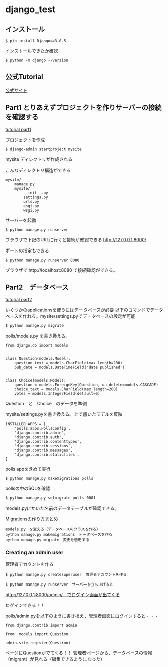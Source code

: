 # django_test

## インストール
```
$ pip install Django==3.0.5
```
インストールできたか確認
```
$ python -m django --version
```

## 公式Tutorial

[公式サイト](https://docs.djangoproject.com/en/3.0/)

## Part1 とりあえずプロジェクトを作りサーバーの接続を確認する
[tutorial part1](https://docs.djangoproject.com/en/3.0/intro/tutorial01/)

プロジェクトを作成
```
$ django-admin startproject mysite
```
mysite ディレクトリが作成される

こんなディレクトリ構造ができる

```
mysite/
    manage.py
    mysite/
        __init__.py
        settings.py
        urls.py
        asgi.py
        wsgi.py
```

サーバーを起動
```
$ python manage.py runserver
```

ブラウザで下記のURLに行くと接続が確認できる
http://127.0.0.1:8000/


ポートの指定もできる
```
$ python manage.py runserver 8080
```

ブラウザで http://localhost:8080 で接続確認ができる。

## Part2　データベース
[tutorial part2](https://docs.djangoproject.com/en/3.0/intro/tutorial02/)

いくつかのapplicationsを使うにはデータベースが必要
以下のコマンドでデータベースを作れる。mysite/settings.pyでデータベースの設定が可能

```
$ python manage.py migrate
```


polls/models.py を書き換える。

```
from django.db import models


class Question(models.Model):
    question_text = models.CharField(max_length=200)
    pub_date = models.DateTimeField('date published')


class Choice(models.Model):
    question = models.ForeignKey(Question, on_delete=models.CASCADE)
    choice_text = models.CharField(max_length=200)
    votes = models.IntegerField(default=0)
```
Question　と　Choice　のデータを準備


mysite/settings.pyを書き換える。上で書いたモデルを反映

```
INSTALLED_APPS = [
    'polls.apps.PollsConfig',
    'django.contrib.admin',
    'django.contrib.auth',
    'django.contrib.contenttypes',
    'django.contrib.sessions',
    'django.contrib.messages',
    'django.contrib.staticfiles',
]
```

polls appを含めて実行
```
$ python manage.py makemigrations polls
```
pollsの中のSQLを確認
```
$ python manage.py sqlmigrate polls 0001
```
models.pyにかいた名前のデータテーブルが確認できる。

Migrationsの作り方まとめ
```
models.py　を変える（データベースのクラスを作る）
python manage.py makemigrations　データベースを作る
python manage.py migrate　変更を適用する
```

### Creating an admin user
管理者アカウントを作る
```
$ python manage.py createsuperuser　管理者アカウントを作る

$ python manage.py runserver　サーバーを立ち上げると
```
http://127.0.0.1:8000/admin/　でログイン画面が出てくる

ログインできる！！


polls/admin.pyを以下のように書き換え、管理者画面にログインすると・・・
```
from django.contrib import admin

from .models import Question

admin.site.register(Question)
```
ページにQuestionがでてくる！！
管理者ページから、データベースの情報（migrant）が見れる（編集できるようになった）


